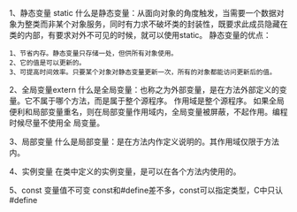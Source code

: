 1、静态变量 static
什么是静态变量：从面向对象的角度触发，当需要一个数据对象为整类而非某个对象服务，同时有力求不破坏类的封装性，既要求此成员隐藏在类的内部，有要求对外不可见的时候，就可以使用static。
静态变量的优点：

    1、节省内存。静态变量只存储一处，但供所有对象使用。
    2、它的值是可以更新的。
    3、可提高时间效率。只要某个对象对静态变量更新一次，所有的对象都能访问更新后的值。

2、全局变量extern
什么是全局变量：也称之为外部变量，是在方法外部定义的变量。它不属于哪个方法，而是属于整个源程序。
作用域是整个源程序。
如果全局便利和局部变量重名，则在局部变量作用域内，全局变量被屏蔽，不起作用。编程时候尽量不使用全
局变量。

3、局部变量
什么是局部变量：是在方法内作定义说明的。其作用域仅限于方法内。

4、实例变量
在类中定义的实例变量，是可以在各个方法内使用的。

5、const 变量值不可变
const和#define差不多，const可以指定类型，C中只认#define